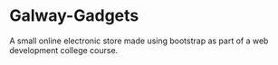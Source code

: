 # Galway-Gadgets

A small online electronic store made using bootstrap as part of a web development college course.
